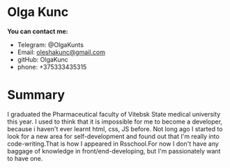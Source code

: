 # **Olga Kunc**

**You can contact me:**
* Telegram: @OlgaKunts
* Email: oleshakunc@gmail.com
* gitHub: OlgaKunc
* phone: +375333435315

# Summary
I graduated the Pharmaceutical faculty of Vitebsk State medical university this year. I used to think that it is impossible for me to become a developer, because i haven't ever learnt html, css, JS before. Not long ago I started to look for a new area for self-development and found out that I'm really into code-writing.That is how I appeared in Rsschool.For now I don't have any baggage of knowledge in front/end-developing, but I'm passionately want to have one. 
